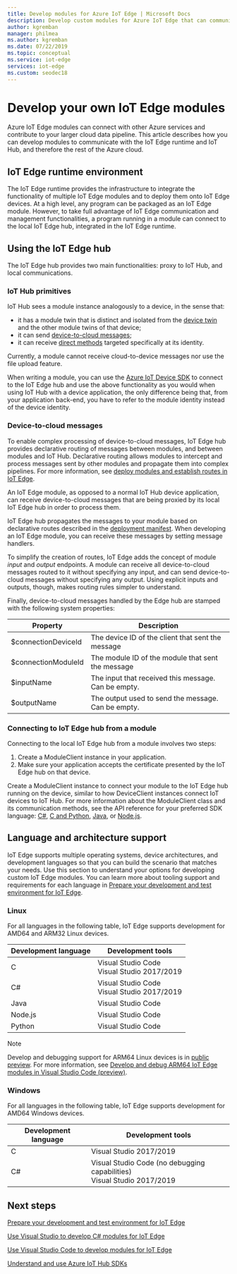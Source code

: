 ```yaml
---
title: Develop modules for Azure IoT Edge | Microsoft Docs 
description: Develop custom modules for Azure IoT Edge that can communicate with the runtime and IoT Hub
author: kgremban
manager: philmea
ms.author: kgremban
ms.date: 07/22/2019
ms.topic: conceptual
ms.service: iot-edge
services: iot-edge
ms.custom: seodec18
---
```


# Develop your own IoT Edge modules

Azure IoT Edge modules can connect with other Azure services and contribute to your larger cloud data pipeline. This article describes how you can develop modules to communicate with the IoT Edge runtime and IoT Hub, and therefore the rest of the Azure cloud. 

## IoT Edge runtime environment
The IoT Edge runtime provides the infrastructure to integrate the functionality of multiple IoT Edge modules and to deploy them onto IoT Edge devices. At a high level, any program can be packaged as an IoT Edge module. However, to take full advantage of IoT Edge communication and management functionalities, a program running in a module can connect to the local IoT Edge hub, integrated in the IoT Edge runtime.

## Using the IoT Edge hub
The IoT Edge hub provides two main functionalities: proxy to IoT Hub, and local communications.

### IoT Hub primitives
IoT Hub sees a module instance analogously to a device, in the sense that:

* it has a module twin that is distinct and isolated from the [device twin](../iot-hub/iot-hub-devguide-device-twins.md) and the other module twins of that device;
* it can send [device-to-cloud messages](../iot-hub/iot-hub-devguide-messaging.md);
* it can receive [direct methods](../iot-hub/iot-hub-devguide-direct-methods.md) targeted specifically at its identity.

Currently, a module cannot receive cloud-to-device messages nor use the file upload feature.

When writing a module, you can use the [Azure IoT Device SDK](../iot-hub/iot-hub-devguide-sdks.md) to connect to the IoT Edge hub and use the above functionality as you would when using IoT Hub with a device application, the only difference being that, from your application back-end, you have to refer to the module identity instead of the device identity.

### Device-to-cloud messages
To enable complex processing of device-to-cloud messages, IoT Edge hub provides declarative routing of messages between modules, and between modules and IoT Hub. Declarative routing allows modules to intercept and process messages sent by other modules and propagate them into complex pipelines. For more information, see [deploy modules and establish routes in IoT Edge](module-composition.md).

An IoT Edge module, as opposed to a normal IoT Hub device application, can receive device-to-cloud messages that are being proxied by its local IoT Edge hub in order to process them.

IoT Edge hub propagates the messages to your module based on declarative routes described in the [deployment manifest](module-composition.md). When developing an IoT Edge module, you can receive these messages by setting message handlers.

To simplify the creation of routes, IoT Edge adds the concept of module *input* and *output* endpoints. A module can receive all device-to-cloud messages routed to it without specifying any input, and can send device-to-cloud messages without specifying any output. Using explicit inputs and outputs, though, makes routing rules simpler to understand. 

Finally, device-to-cloud messages handled by the Edge hub are stamped with the following system properties:

| Property | Description |
| -------- | ----------- |
| $connectionDeviceId | The device ID of the client that sent the message |
| $connectionModuleId | The module ID of the module that sent the message |
| $inputName | The input that received this message. Can be empty. |
| $outputName | The output used to send the message. Can be empty. |

### Connecting to IoT Edge hub from a module
Connecting to the local IoT Edge hub from a module involves two steps: 
1. Create a ModuleClient instance in your application.
2. Make sure your application accepts the certificate presented by the IoT Edge hub on that device.

Create a ModuleClient instance to connect your module to the IoT Edge hub running on the device, similar to how DeviceClient instances connect IoT devices to IoT Hub. For more information about the ModuleClient class and its communication methods, see the API reference for your preferred SDK language: [C#](https://docs.microsoft.com/dotnet/api/microsoft.azure.devices.client.moduleclient?view=azure-dotnet), [C and Python](https://docs.microsoft.com/azure/iot-hub/iot-c-sdk-ref/iothub-module-client-h), [Java](https://docs.microsoft.com/java/api/com.microsoft.azure.sdk.iot.device.moduleclient?view=azure-java-stable), or [Node.js](https://docs.microsoft.com/javascript/api/azure-iot-device/moduleclient?view=azure-node-latest).

## Language and architecture support

IoT Edge supports multiple operating systems, device architectures, and development languages so that you can build the scenario that matches your needs. Use this section to understand your options for developing custom IoT Edge modules. You can learn more about tooling support and requirements for each language in [Prepare your development and test environment for IoT Edge](development-environment.md).

### Linux

For all languages in the following table, IoT Edge supports development for AMD64 and ARM32 Linux devices. 

| Development language | Development tools |
| -------------------- | ----------------- |
| C | Visual Studio Code<br>Visual Studio 2017/2019 |
| C# | Visual Studio Code<br>Visual Studio 2017/2019 |
| Java | Visual Studio Code |
| Node.js | Visual Studio Code |
| Python | Visual Studio Code |

>[!NOTE]
>Develop and debugging support for ARM64 Linux devices is in [public preview](https://azure.microsoft.com/support/legal/preview-supplemental-terms/). For more information, see [Develop and debug ARM64 IoT Edge modules in Visual Studio Code (preview)](https://devblogs.microsoft.com/iotdev/develop-and-debug-arm64-iot-edge-modules-in-visual-studio-code-preview).

### Windows

For all languages in the following table, IoT Edge supports development for AMD64 Windows devices.

| Development language | Development tools |
| -------------------- | ----------------- |
| C | Visual Studio 2017/2019 |
| C# | Visual Studio Code (no debugging capabilities)<br>Visual Studio 2017/2019 |

## Next steps

[Prepare your development and test environment for IoT Edge](development-environment.md)

[Use Visual Studio to develop C# modules for IoT Edge](how-to-visual-studio-develop-module.md)

[Use Visual Studio Code to develop modules for IoT Edge](how-to-vs-code-develop-module.md)

[Understand and use Azure IoT Hub SDKs](/iot-hub/iot-hub-devguide-sdks.md)
